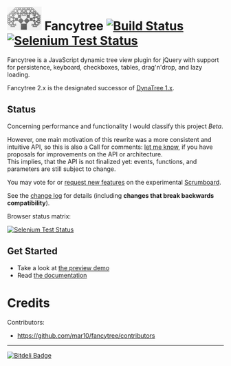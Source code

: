# ![logo](doc/logo.png?raw=true) Fancytree [![Build Status](https://travis-ci.org/mar10/fancytree.png?branch=master)](https://travis-ci.org/mar10/fancytree) [![Selenium Test Status](https://saucelabs.com/buildstatus/sauce-fancytree)](https://saucelabs.com/u/sauce-fancytree)

Fancytree is a JavaScript dynamic tree view plugin for jQuery with support for 
persistence, keyboard, checkboxes, tables, drag'n'drop, and lazy loading.

Fancytree 2.x is the designated successor of [DynaTree 1.x](https://code.google.com/p/dynatree/).


## Status

Concerning performance and functionality I would classify this project *Beta*.

However, one main motivation of this rewrite was a more consistent and intuitive 
API, so this is also a Call for comments: [let me know], if you have proposals 
for improvements on the API or architecture.  
This implies, that the API is not finalized yet: events, functions, and parameters
are still subject to change.  

You may vote for or [request new features](https://trello.com/c/qivETP2H) 
on the experimental [Scrumboard](https://trello.com/b/0eSYdyQv).

See the [change log](https://github.com/mar10/fancytree/blob/master/CHANGELOG.md) 
for details (including **changes that break backwards compatibility**).

Browser status matrix:

[![Selenium Test Status](https://saucelabs.com/browser-matrix/sauce-fancytree.svg)](https://saucelabs.com/u/sauce-fancytree)



## Get Started

  * Take a look at [the preview demo](http://wwwendt.de/tech/fancytree/demo)
  * Read [the documentation](https://github.com/mar10/fancytree/wiki)


# Credits

Contributors:

*  <https://github.com/mar10/fancytree/contributors>


----

[![Bitdeli Badge](https://d2weczhvl823v0.cloudfront.net/mar10/fancytree/trend.png)](https://bitdeli.com/free "Bitdeli Badge")

[let me know]: http://groups.google.com/group/dynatree
